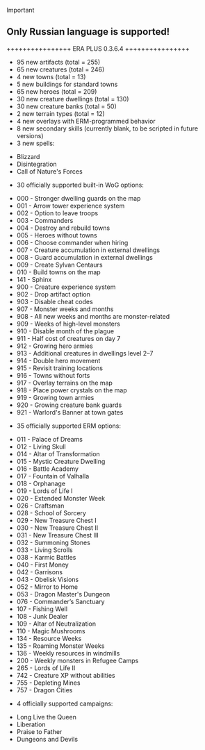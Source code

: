> [!IMPORTANT]
> ## Only Russian language is supported!

++++++++++++++++
ERA PLUS 0.3.6.4
++++++++++++++++

* 95 new artifacts (total = 255)
* 65 new creatures (total = 246)
* 4 new towns (total = 13)
* 5 new buildings for standard towns
* 65 new heroes (total = 209)
* 30 new creature dwellings (total = 130)
* 30 new creature banks (total = 50)
* 2 new terrain types (total = 12)
* 4 new overlays with ERM-programmed behavior
* 8 new secondary skills (currently blank, to be scripted in future versions)
* 3 new spells:
- Blizzard
- Disintegration
- Call of Nature's Forces
* 30 officially supported built-in WoG options:
- 000 - Stronger dwelling guards on the map
- 001 - Arrow tower experience system
- 002 - Option to leave troops
- 003 - Commanders
- 004 - Destroy and rebuild towns
- 005 - Heroes without towns
- 006 - Choose commander when hiring
- 007 - Creature accumulation in external dwellings
- 008 - Guard accumulation in external dwellings
- 009 - Create Sylvan Centaurs
- 010 - Build towns on the map
- 141 - Sphinx
- 900 - Creature experience system
- 902 - Drop artifact option
- 903 - Disable cheat codes
- 907 - Monster weeks and months
- 908 - All new weeks and months are monster-related
- 909 - Weeks of high-level monsters
- 910 - Disable month of the plague
- 911 - Half cost of creatures on day 7
- 912 - Growing hero armies
- 913 - Additional creatures in dwellings level 2–7
- 914 - Double hero movement
- 915 - Revisit training locations
- 916 - Towns without forts
- 917 - Overlay terrains on the map
- 918 - Place power crystals on the map
- 919 - Growing town armies
- 920 - Growing creature bank guards
- 921 - Warlord's Banner at town gates
* 35 officially supported ERM options:
- 011 - Palace of Dreams
- 012 - Living Skull
- 014 - Altar of Transformation
- 015 - Mystic Creature Dwelling
- 016 - Battle Academy
- 017 - Fountain of Valhalla
- 018 - Orphanage
- 019 - Lords of Life I
- 020 - Extended Monster Week
- 026 - Craftsman
- 028 - School of Sorcery
- 029 - New Treasure Chest I
- 030 - New Treasure Chest II
- 031 - New Treasure Chest III
- 032 - Summoning Stones
- 033 - Living Scrolls
- 038 - Karmic Battles
- 040 - First Money
- 042 - Garrisons
- 043 - Obelisk Visions
- 052 - Mirror to Home
- 053 - Dragon Master's Dungeon
- 076 - Commander’s Sanctuary
- 107 - Fishing Well
- 108 - Junk Dealer
- 109 - Altar of Neutralization
- 110 - Magic Mushrooms
- 134 - Resource Weeks
- 135 - Roaming Monster Weeks
- 136 - Weekly resources in windmills
- 200 - Weekly monsters in Refugee Camps
- 265 - Lords of Life II
- 742 - Creature XP without abilities
- 755 - Depleting Mines
- 757 - Dragon Cities
* 4 officially supported campaigns:
- Long Live the Queen
- Liberation
- Praise to Father
- Dungeons and Devils
